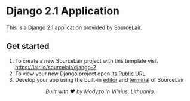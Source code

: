 # Django 2.1 Application

This is a Django 2.1 application provided by SourceLair.

## Get started

1. To create a new SourceLair project with this template visit https://lair.io/sourcelair/django-2
2. To view your new Django project open [its Public URL](https://help.sourcelair.com/webserver/the-public-url/)
3. Develop your app using the built-in [editor](https://help.sourcelair.com/editor/) and [terminal](https://help.sourcelair.com/terminal/) of SourceLair

<p align="center">
  <i>Built with ❤️ by Modyzo in Vilnius, Lithuania.</i>
</p>
